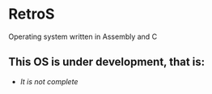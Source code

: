 # RetroS
Operating system written in Assembly and C
## This OS is under development, that is:
- *It is not complete*
